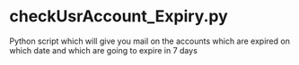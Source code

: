 checkUsrAccount_Expiry.py
=========================

 Python script which will give you mail on the accounts which are expired on which date and which are going to expire in 7 days
